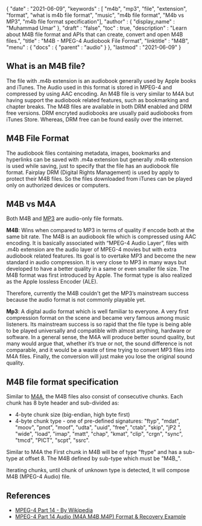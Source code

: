 {
  "date" : "2021-06-09",
  "keywords" : [ "m4b", "mp3", "file", "extension", "format", "what is m4b file format", "music", "m4b file format", "M4b vs MP3", "m4b file format specification"],
  "author" : {
    "display_name" : "Muhammad Umar"
  },
  "draft" : "false",
  "toc" : true,
  "description" : "Learn about M4B file format and APIs that can create, convert and open M4B files.",
  "title" : "M4B - MPEG-4 Audiobook File Format",
  "linktitle" : "M4B",
  "menu" : {
    "docs" : {
      "parent" : "audio"
    }
  },
  "lastmod" : "2021-06-09"
}

## What is an M4B file?

The file with .m4b extension is an audiobook generally used by Apple books and iTunes. The Audio used in this format is stored in MPEG-4 and compressed by using AAC encoding. An M4B file is very similar to M4A but having support the audiobook related features, such as bookmarking and chapter breaks. The M4B files are available in both DRM enabled and DRM free versions. DRM encryted audiobooks are usually paid audiobooks from iTunes Store. Whereas, DRM free can be found easily over the internet.

## M4B File Format

The audiobook files containing metadata, images, bookmarks and hyperlinks can be saved with .m4a extension but generally .m4b extension is used while saving, just to specify that the file has an audiobook file format. Fairplay DRM (Digital Rights Management) is used by apply to protect their M4B files. So the files downloaded from iTunes can be played only on authorized devices or computers.


## M4B vs M4A

Both M4B and [MP3](/audio/mp3/) are audio-only file formats.

**M4B**: Wins when compared to MP3 in terms of quality if encode both at the same bit rate. The M4B is an audiobook file which is compressed using AAC encoding. It is basically associated with “MPEG-4 Audio Layer”, files with .m4b extension are the audio layer of MPEG-4 movies but with extra audiobook related features. Its goal is to overtake MP3 and become the new standard in audio compression. It is very close to MP3 in many ways but developed to have a better quality in a same or even smaller file size. The M4B format was first introduced by Apple. The format type is also realized as the Apple lossless Encoder (ALE).

Therefore, currently the M4B couldn't get the MP3’s mainstream success because the audio format is not commonly playable yet.

**Mp3**: A digital audio format which is well familiar to everyone. A very first compression format on the scene and became very famous among music listeners. Its mainstream success is so rapid that the file type is being able to be played universally and compatible with almost anything, hardware or software. In a general sense, the M4A will produce better sound quality, but many would argue that, whether it’s true or not, the sound difference is not comparable, and it would be a waste of time trying to convert MP3 files into M4A files. Finally, the conversion will just make you lose the original sound quality.

## M4B file format specification

Similar to [M4A](/audio/m4a/), the M4B files also consist of consecutive chunks. Each chunk has 8 byte header and sub-divided as:
- 4-byte chunk size (big-endian, high byte first)
- 4-byte chunk type - one of pre-defined signatures: "ftyp", "mdat", "moov", "pnot", "moof", "udta", "uuid", "free", "ctab", "skip", "jP2 ", "wide", "load", "imap", "matt", "chap", "kmat", "clip", "crgn", "sync", "tmcd", "PICT", "scpt", "ssrc".

Similar to M4A the First chunk in M4B will be of type "ftype" and has a sub-type at offset 8. The M4B defined by sub-type which must be "M4B_".

Iterating chunks, until chunk of unknown type is detected, It will compose M4B (MPEG-4 Audio) file.

## References

* [MPEG-4 Part 14 - By Wikipedia](https://en.wikipedia.org/wiki/MPEG-4_Part_14)
* [MPEG-4 Part 14 Audio (M4A,M4B,M4P) Format & Recovery Example](https://www.file-recovery.com/m4a-signature-format.htm)
